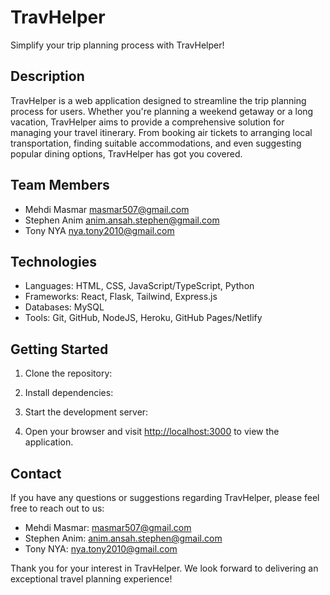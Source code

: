 # TravHelper

Simplify your trip planning process with TravHelper!

## Description

TravHelper is a web application designed to streamline the trip planning process for users. Whether you're planning a weekend getaway or a long vacation, TravHelper aims to provide a comprehensive solution for managing your travel itinerary. From booking air tickets to arranging local transportation, finding suitable accommodations, and even suggesting popular dining options, TravHelper has got you covered.

## Team Members

- Mehdi Masmar <masmar507@gmail.com>
- Stephen Anim <anim.ansah.stephen@gmail.com>
- Tony NYA <nya.tony2010@gmail.com>

## Technologies

- Languages: HTML, CSS, JavaScript/TypeScript, Python
- Frameworks: React, Flask, Tailwind, Express.js
- Databases: MySQL
- Tools: Git, GitHub, NodeJS, Heroku, GitHub Pages/Netlify

## Getting Started

1. Clone the repository:


2. Install dependencies:


3. Start the development server:


4. Open your browser and visit [http://localhost:3000](http://localhost:3000) to view the application.


## Contact

If you have any questions or suggestions regarding TravHelper, please feel free to reach out to us:

- Mehdi Masmar: masmar507@gmail.com
- Stephen Anim: anim.ansah.stephen@gmail.com
- Tony NYA: nya.tony2010@gmail.com

Thank you for your interest in TravHelper. We look forward to delivering an exceptional travel planning experience!
